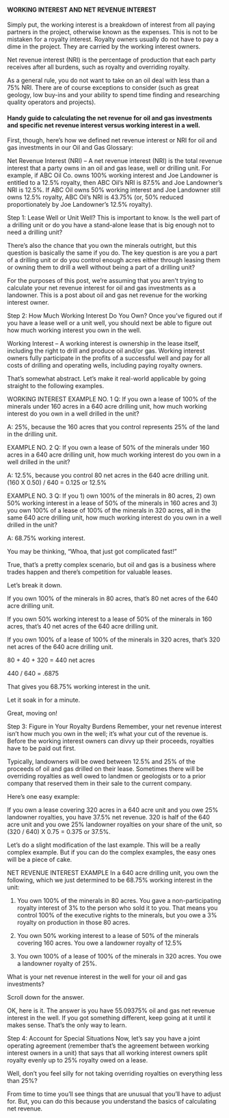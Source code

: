 #### WORKING INTEREST AND NET REVENUE INTEREST
Simply put, the working interest is a breakdown of interest from all paying partners in the project, otherwise known as the expenses. This is not to be mistaken for a royalty interest. Royalty owners usually do not have to pay a dime in the project. They are carried by the working interest owners.


Net revenue interest (NRI) is the percentage of production that each party receives after all burdens, such as royalty and overriding royalty.

As a general rule, you do not want to take on an oil deal with less than a 75% NRI. There are of course exceptions to consider (such as great geology, low buy-ins and your ability to spend time finding and researching quality operators and projects).

#### Handy guide to calculating the net revenue for oil and gas investments and specific net revenue interest versus working interest in a well. 

First, though, here’s how we defined net revenue interest or NRI for oil and gas investments in our Oil and Gas Glossary:

Net Revenue Interest (NRI) – A net revenue interest (NRI) is the total revenue interest that a party owns in an oil and gas lease, well or drilling unit. For example, if ABC Oil Co. owns 100% working interest and Joe Landowner is entitled to a 12.5% royalty, then ABC Oil’s NRI is 87.5% and Joe Landowner’s NRI is 12.5%. If ABC Oil owns 50% working interest and Joe Landowner still owns 12.5% royalty, ABC Oil’s NRI is 43.75% (or, 50% reduced proportionately by Joe Landowner’s 12.5% royalty).

Step 1: Lease Well or Unit Well?
This is important to know. Is the well part of a drilling unit or do you have a stand-alone lease that is big enough not to need a drilling unit?

There’s also the chance that you own the minerals outright, but this question is basically the same if you do. The key question is are you a part of a drilling unit or do you control enough acres either through leasing them or owning them to drill a well without being a part of a drilling unit?

For the purposes of this post, we’re assuming that you aren’t trying to calculate your net revenue interest for oil and gas investments as a landowner. This is a post about oil and gas net revenue for the working interest owner.

Step 2: How Much Working Interest Do You Own?
Once you’ve figured out if you have a lease well or a unit well, you should next be able to figure out how much working interest you own in the well.

Working Interest – A working interest is ownership in the lease itself, including the right to drill and produce oil and/or gas. Working interest owners fully participate in the profits of a successful well and pay for all costs of drilling and operating wells, including paying royalty owners.

That’s somewhat abstract. Let’s make it real-world applicable by going straight to the following examples.

WORKING INTEREST EXAMPLE NO. 1
Q: If you own a lease of 100% of the minerals under 160 acres in a 640 acre drilling unit, how much working interest do you own in a well drilled in the unit?

A: 25%, because the 160 acres that you control represents 25% of the land in the drilling unit.

EXAMPLE NO. 2
Q: If you own a lease of 50% of the minerals under 160 acres in a 640 acre drilling unit, how much working interest do you own in a well drilled in the unit?

A: 12.5%, because you control 80 net acres in the 640 acre drilling unit. (160 X 0.50) / 640 = 0.125 or 12.5%

EXAMPLE NO. 3
Q: If you 1) own 100% of the minerals in 80 acres, 2) own 50% working interest in a lease of 50% of the minerals in 160 acres and 3) you own 100% of a lease of 100% of the minerals in 320 acres, all in the same 640 acre drilling unit, how much working interest do you own in a well drilled in the unit?

A: 68.75% working interest.

You may be thinking, “Whoa, that just got complicated fast!”

True, that’s a pretty complex scenario, but oil and gas is a business where trades happen and there’s competition for valuable leases.

Let’s break it down.

If you own 100% of the minerals in 80 acres, that’s 80 net acres of the 640 acre drilling unit.

If you own 50% working interest to a lease of 50% of the minerals in 160 acres, that’s 40 net acres of the 640 acre drilling unit.

If you own 100% of a lease of 100% of the minerals in 320 acres, that’s 320 net acres of the 640 acre drilling unit.

80 + 40 + 320 = 440 net acres

440 / 640 = .6875

That gives you 68.75% working interest in the unit.

Let it soak in for a minute.

Great, moving on!

Step 3: Figure in Your Royalty Burdens
Remember, your net revenue interest isn’t how much you own in the well; it’s what your cut of the revenue is. Before the working interest owners can divvy up their proceeds, royalties have to be paid out first.

Typically, landowners will be owed between 12.5% and 25% of the proceeds of oil and gas drilled on their lease. Sometimes there will be overriding royalties as well owed to landmen or geologists or to a prior company that reserved them in their sale to the current company.

Here’s one easy example:

If you own a lease covering 320 acres in a 640 acre unit and you owe 25% landowner royalties, you have 37.5% net revenue. 320 is half of the 640 acre unit and you owe 25% landowner royalties on your share of the unit, so (320 / 640) X 0.75 = 0.375 or 37.5%.

Let’s do a slight modification of the last example. This will be a really complex example. But if you can do the complex examples, the easy ones will be a piece of cake.

NET REVENUE INTEREST EXAMPLE
In a 640 acre drilling unit, you own the following, which we just determined to be 68.75% working interest in the unit:

1) You own 100% of the minerals in 80 acres. You gave a non-participating royalty interest of 3% to the person who sold it to you. That means you control 100% of the executive rights to the minerals, but you owe a 3% royalty on production in those 80 acres.

2) You own 50% working interest to a lease of 50% of the minerals covering 160 acres. You owe a landowner royalty of 12.5%

3) You own 100% of a lease of 100% of the minerals in 320 acres. You owe a landowner royalty of 25%.

What is your net revenue interest in the well for your oil and gas investments?

Scroll down for the answer.

OK, here is it. The answer is you have 55.09375% oil and gas net revenue interest in the well. If you got something different, keep going at it until it makes sense. That’s the only way to learn.

Step 4: Account for Special Situations
Now, let’s say you have a joint operating agreement (remember that’s the agreement between working interest owners in a unit) that says that all working interest owners split royalty evenly up to 25% royalty owed on a lease.

Well, don’t you feel silly for not taking overriding royalties on everything less than 25%?

From time to time you’ll see things that are unusual that you’ll have to adjust for. But, you can do this because you understand the basics of calculating net revenue.
